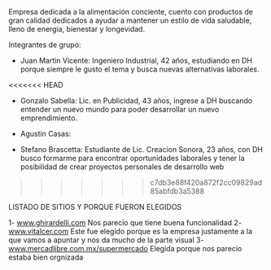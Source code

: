 Empresa dedicada a la alimentación conciente, cuento con productos de gran calidad dedicados a ayudar a mantener un estilo de vida saludable, lleno de energia, bienestar y longevidad.

Integrantes de grupo:

- Juan Martin Vicente: Ingeniero Industrial, 42 años, estudiando en DH porque siempre le gusto el tema y busca nuevas alternativas laborales.

<<<<<<< HEAD
- Gonzalo Sabella: Lic. en Publicidad, 43 años, ingrese a DH buscando entender un nuevo mundo para poder desarrollar un nuevo emprendimiento.

- Agustin Casas:


- Stefano  Brascetta: Estudiante de Lic. Creacion Sonora, 23 años, con DH busco formarme para encontrar oportunidades laborales y tener la posibilidad de crear proyectos personales de desarrollo web
>>>>>>> c7db3e88f420a872f2cc09829ad85abfdb3a5388


LISTADO DE SITIOS Y PORQUE FUERON ELEGIDOS

1- www.ghirardelli.com Nos parecio que tiene buena funcionalidad
2- www.vitalcer.com Este fue elegido porque es la empresa justamente a la que vamos a apuntar y nos da mucho de la parte visual
3- www.mercadlibre.com.mx/supermercado Elegida porque nos parecio estaba bien orgnizada
